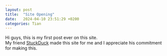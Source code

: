 ```yaml
---
layout: post
title:  "Site Opening"
date:   2024-04-10 23:51:29 +0200
categories: Tian
---
```

Hi guys, this is my first post ever on this site.<br>
My friend [StuckDuck](https://s7uck.github.io) made this site for me and I appreciate his commitment for making this.